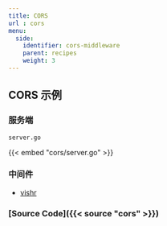 ```yaml
---
title: CORS
url : cors
menu:
  side:
    identifier: cors-middleware
    parent: recipes
    weight: 3
---
```


## CORS 示例

### 服务端

`server.go`

{{< embed "cors/server.go" >}}

### 中间件

- [vishr](https://github.com/vishr)

### [Source Code]({{< source "cors" >}})

